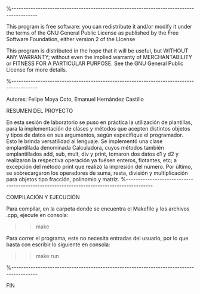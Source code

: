 %-----------------------------------------------------------------------------------------

This program is free software: you can redistribute it and/or modify it under the terms of the GNU General Public License as published by the Free Software Foundation, either version 2 of the License

This program is distributed in the hope that it will be useful, but WITHOUT ANY WARRANTY; without even the implied warranty of MERCHANTABILITY or FITNESS FOR A PARTICULAR PURPOSE. See the GNU General Public License for more details.

%-----------------------------------------------------------------------------------------

Autores: Felipe Moya Coto, Emanuel Hernández Castillo

RESUMEN DEL PROYECTO

En esta sesión de laboratorio se puso en práctica la utilización de plantillas, para la implementación de clases y métodos que acepten distintos objetos y tipos de datos en sus argumentos, según especifique el programador. Esto le brinda versatilidad al lenguaje. Se implementó una clase emplantillada denominada Calculadora, cuyos métodos también emplantillados add, sub, mult, div y print, tomaron dos datos d1 y d2 y realizaron la respectiva operación ya fuésen enteros, flotantes, etc; a excepción del método print que realizó la impresión del número. Por último, se sobrecargaron los operadores de suma, resta, división y multiplicación para objetos tipo fracción, polinomio y matriz.  %-----------------------------------------------------------------------------------------

COMPILACIÓN Y EJECUCIÓN

Para compilar, en la carpeta donde se encuentra el Makefile y los archivos .cpp, ejecute en consola:

>> make

Para correr el programa, este no necesita entradas del usuario, por lo que basta con escribir lo siguiente en consola:

>>make run

%-----------------------------------------------------------------------------------------

FIN


